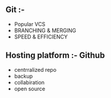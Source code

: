 ## Git :-
- Popular VCS
- BRANCHING & MERGING
- SPEED & EFFICIENCY

## Hosting platform :- Github
- centrralized repo
- backup
- collabiration
- open source